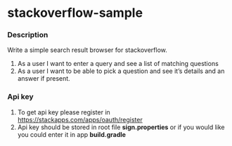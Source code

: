 # stackoverflow-sample

### Description

Write a simple search result browser for stackoverflow.
1. As a user I want to enter a query and see a list of matching questions
2. As a user I want to be able to pick a question and see it’s details and an answer if present.

### Api key

1. To get api key please register in https://stackapps.com/apps/oauth/register
2. Api key should be stored in root file **sign.properties** or if you would like you could enter it in app **build.gradle**
